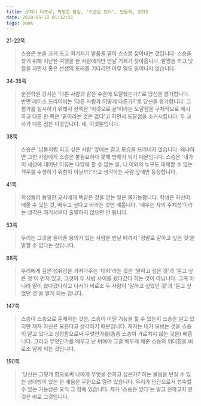 ```yaml
---
title: 우치다 타츠루, 박동섭 옮김, "스승은 있다", 민들레, 2012
date: 2018-05-10 01:12:51
tags: book
---
```


21-22쪽
> 스승은 눈을 크게 뜨고 여기저기 발품을 팔아 스스로 찾아내는 것입니다. 스승을 찾기 위해 지난한 여행을 한 사람에게만 만날 기회가 찾아옵니다. 팔짱을 끼고 낮잠을 자면서 좋은 선생의 도래를 기다리면 아무 일도 일어나지 않습니다.

34-35쪽
> 운전학원 강사는 '다른 사람과 같은 수준에 도달했는가?'로 당신을 평가합니다. 반면 레이스 드라이버는 '다른 사람과 어떻게 다른가?'로 당신을 평가합니다. 그 평가를 실시하기 위해서 한쪽은 '이것으로 끝'이라는 도달점을 구체적으로 제시하고 다른 한 쪽은 '끝이라는 것은 없다'고 하면서 도달점을 소거시킵니다. 두 교사가 다른 점은 이것입니다. 네, 이것뿐입니다.

38쪽
> 스승은 '남들처럼 되고 싶은 사람' 앞에는 결코 모습을 드러내지 않습니다. 왜냐하면 그런 사람에게 스승은 불필요하다 못해 방해가 되기 때문입니다. 스승은 '내가 이 세상에 태어난 이유는 나밖에 할 수 없는 일, 나 이외의 누구도 대체할 수 없는 책무를 수행하기 위함이 아닐까?'라고 생각하는 사람 앞에만 등장합니다.

41쪽
> 학생들이 동일한 교사에게 똑같은 것을 얻는 일은 불가능합니다. 학생은 자신이 배울 수 있는 것, 배우고 싶다고 바라는 것만 배웁니다. '배우는 자의 주체성'이라는 생각은 여기서부터 출발하지 않으면 안 됩니다.

53쪽
> 우리는 그것을 들어줄 용의가 있는 사람을 만날 때까지 '정말로 말하고 싶은 것'을 말할 수 없다는 것입니다.

68쪽
> 우리에게 깊은 성취감을 가져다주는 '대화'라는 것은 '말하고 싶은 것'과 '듣고 싶은 것'이 먼저 있고, 그것이 두 사람 사이를 왔다갔다 하는 것이 아닙니다. 그게 아니라 말이 왔다갔다하고 나서야 비로소 두 사람이 '말하고 싶었던 것'과 '듣고 싶었던 것'을 알게 되는 겁니다.

147쪽
> 스승이 스승으로 존재하는 것은, 스승이 어떤 기능을 할 수 있는지 스승은 알고 있지만 제자 자신은 모른다고 생각하기 때문입니다. 제자는 내가 모르는 것을 스승이 알고 있다고 상정함으로써 무엇인가를(종종 스승이 가르치지 않는 것을) 배웁니다. 그리고 무엇인가를 배우고 난 뒤에야 그걸 배우게 해준 스승의 위대함을 비로소 알게 되는 것입니다.

150쪽
> '당신은 그렇게 함으로써 나에게 무엇을 전하고 싶은가?'하는 물음을 던질 수 있는 상대방이 있는 한 배움은 무한으로 열려 있습니다. 우리가 인간으로서 성숙할 수 있는 가능성은 오직 그 점에 있습니다. 제가 '스승은 있다'는 말고 전하고자 한 것은 바로 그것입니다.
